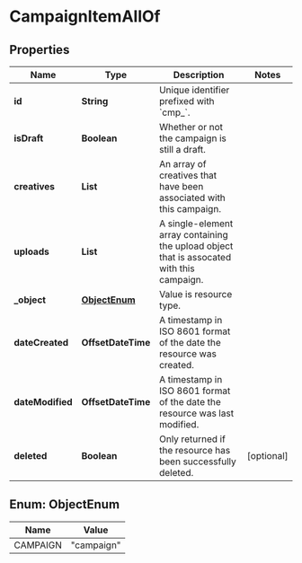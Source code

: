 

# CampaignItemAllOf


## Properties

| Name | Type | Description | Notes |
|------------ | ------------- | ------------- | -------------|
|**id** | **String** | Unique identifier prefixed with &#x60;cmp_&#x60;. |  |
|**isDraft** | **Boolean** | Whether or not the campaign is still a draft. |  |
|**creatives** | **List** | An array of creatives that have been associated with this campaign. |  |
|**uploads** | **List** | A single-element array containing the upload object that is assocated with this campaign. |  |
|**_object** | [**ObjectEnum**](#ObjectEnum) | Value is resource type. |  |
|**dateCreated** | **OffsetDateTime** | A timestamp in ISO 8601 format of the date the resource was created. |  |
|**dateModified** | **OffsetDateTime** | A timestamp in ISO 8601 format of the date the resource was last modified. |  |
|**deleted** | **Boolean** | Only returned if the resource has been successfully deleted. |  [optional] |



## Enum: ObjectEnum

| Name | Value |
|---- | -----|
| CAMPAIGN | &quot;campaign&quot; |



